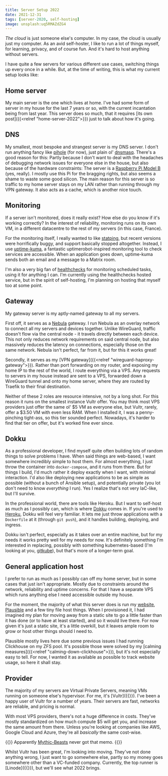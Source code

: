 ```yaml
---
title: Server Setup 2022
date: 2021-12-31
tags: [server-2020, self-hosting]
image: unsplash:uq5RMAZdZG4
---
```


_The cloud_ is just someone else's computer. In my case, the cloud is usually just my computer. As an avid self-hoster, I like to run a lot of things myself, for learning, privacy, and of course fun. And it's hard to host anything without servers.

I have quite a few servers for various different use cases, switching things up every once in a while. But, at the time of writing, this is what my current setup looks like:

## Home server

My main server is the one which lives at home. I've had some form of server in my house for the last 7 years or so, with the current incantation being from last year. This server does so much, that it requires [its own post]({{<relref "home-server-2022">}}) just to talk about how it's going.

## DNS

My smallest, most bespoke and strangest server is my DNS server. I don't run anything fancy like [pihole](https://pi-hole.net/) (for now), just plain ol' [dnsmasq](https://thekelleys.org.uk/dnsmasq/doc.html). There's a good reason for this: Partly because I don't want to deal with the headaches of debugging network issues for everyone else in the house, but also because of the hardware constraints: The server is a [Raspberry Pi Model B](https://www.amazon.co.uk/Raspberry-Pi-Model-512MB-RAM/dp/B008PT4GGC) (yes, really). I mostly use this Pi for the bragging rights, but also seems a shame to waste some good silicon. The main reason for this server is so traffic to my home server stays on my LAN rather than running through my VPN gateway. It also acts as a cache, which is another nice touch.

## Monitoring

If a server isn't monitored, does it really exist? How else do you know if it's working correctly? In the interest of reliability, monitoring runs on its own VM, in a different datacentre to the rest of my servers (in this case, France).

For the monitoring itself, I really wanted to like [statping](https://github.com/statping/statping), but recent versions were horrifically buggy, and support basically stopped altogether. Instead, I use [uptime-kuma](https://github.com/louislam/uptime-kuma), a fantastic uptimerobot-inspired monitoring tool to check services are accessible. When an application goes down, uptime-kuma sends both an email and a message to a Matrix room.

I'm also a very big fan of [healthchecks](https://healthchecks.io) for monitoring scheduled tasks, using it for anything I can. I'm currently using the healthchecks hosted service, but in the spirit of self-hosting, I'm planning on hosting that myself too at some point.

## Gateway

My gateway server is my aptly-named gateway to all my servers.

First off, it serves as a [Nebula](https://github.com/slackhq/nebula) gateway. I run Nebula as an overlay network to connect all my servers and devices together. Unlike WireGuard, traffic doesn't flow via the central node - it travels directly between each device. This not only reduces network requirements on said central node, but also massively reduces the latency on connections, especially those on the same network. Nebula isn't perfect, far from it, but for this it works great!

Secondly, it serves as my [VPN gateway]({{<relref "wireguard-haproxy-gateway">}}). Rather than port forwarding on my router, and exposing my home IP to the rest of the world, I route everything via a VPS. Any requests to servers in my house instead are sent to a VPS, forwarded down a WireGuard tunnel and onto my home server, where they are routed by Traefik to their final destination.

Neither of these 2 roles are resource intensive, not by a long shot. For this reason it runs on the smallest instance Vultr offer. You may think most VPS providers just offer the same ol' $5 VM as everyone else, but Vultr, rarely, offer a $3.50 VM with even less RAM. When I installed it, I was a penny-pinching tight-ass, so this tier sounded perfect. Nowadays, it's harder to find that tier on offer, but it's worked fine ever since.

## Dokku

As a professional developer, I find myself quite often building lots of random things to solve problems I have. When said things are web-based, I want somewhere incredibly simple to host them. For almost everything, I just throw the container into `docker-compose`, and it runs from there. But for things I build, I'd much rather it deploy exactly when I want, with minimal interaction. I'd also like deploying new applications to be as simple as possible (without a bunch of Ansible setup), and potentially private (you lot don't need to know _everything_ I run). Yes I realize that's not very IaC-like, but I'll survive.

In the professional world, there are tools like Heroku. But I want to self-host as much as I possibly can, which is where [Dokku](https://dokku.com/) comes in. If you're used to [Heroku](https://www.heroku.com/), Dokku will feel very familiar. It lets me just throw applications with a `Dockerfile` at it (through `git push`), and it handles building, deploying, and ingress.

Dokku isn't perfect, especially as it takes over an entire machine, but for my needs it works pretty well for my needs for now. It's definitely something I'm interested in replacing, possibly with something kubernetes-based (I'm looking at you, [gitkube](https://gitkube.sh/)), but that's more of a longer-term goal.

## General application host

I prefer to run as much as I possibly can off my home server, but in some cases that just isn't appropriate. Mostly due to constraints around the network, reliability and uptime concerns. For that I have a separate VPS which runs anything else I need accessible outside my house.

For the moment, the majority of what this server does is run my [website](/), [Plausible](https://plausible.io/) and a few tiny file host things. When I provisioned it, I had imagined my plan for moving away from a static site to go a little faster than it has done (or to have at least started), and so it would live there. For now given it's just a static site, it's a little overkill, but it leaves ample room to grow or host other things should I need to.

Plausible mostly lives here due some previous issues I had running Clickhouse on my ZFS pool. It's possible those were solved by my [calming measures]({{<relref "calming-down-clickhouse">}}), but it's not especially easy to tell. For now, I wanted it as available as possible to track website usage, so here it shall stay.

## Provider

The majority of my servers are Virtual Private Servers, meaning VMs running on someone else's hypervisor. For me, it's [Vultr]({{<referralurl vultr>}}). I've been a happy user of Vultr for a number of years. Their servers are fast, networks are reliable, and pricing is normal.

With most VPS providers, there's not a huge difference in costs. They've mostly standardized on how much compute $5 will get you, and increase the same amount from there. Unless you're looking at companies like AWS, Google Cloud and Azure, they're all _basically_ the same cost-wise.

{{<block aside>}}
Apparently [Mythic-Beasts](https://www.mythic-beasts.com/order/vps?schedule=month) never got that memo.
{{</block>}}

Whilst Vultr has been great, I'm looking into moving. They've not done anything wrong, I just want to go somewhere else, partly so my money goes somewhere other than a VC-funded company. Currently, the top runner is [Linode]({{<referralurl linode>}}), but we'll see what 2022 brings.
